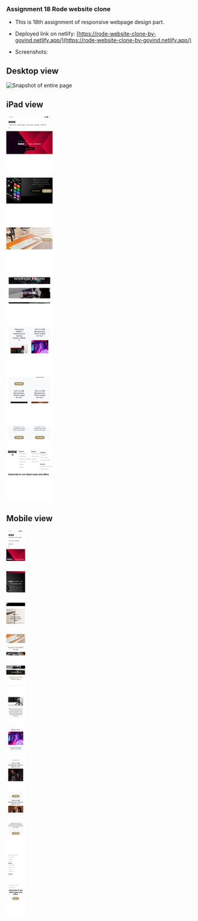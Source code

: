 ### Assignment 18 Rode website clone

- This is 18th assignment of responsive webpage design part.
- Deployed link on netlify:
  [https://rode-website-clone-by-govind.netlify.app/](https://rode-website-clone-by-govind.netlify.app/)
  
 - Screenshots:
    
 ## Desktop view
    
   ![Snapshot of entire page](https://github.com/govind-magar-999/webpage-assignment-rode-clone/blob/main/fullpage-desktop.png)

 ## iPad view
    
   ![Snapshot of entire page](https://github.com/govind-magar-999/webpage-assignment-rode-clone/blob/main/fullpage-ipad.png)
   
 ## Mobile view
    
   ![Snapshot of entire page](https://github.com/govind-magar-999/webpage-assignment-rode-clone/blob/main/fullpage-mobile.png)
